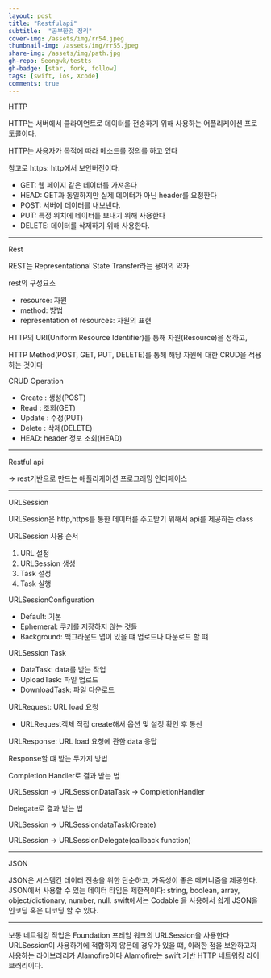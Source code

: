 ```yaml
---
layout: post
title: "Restfulapi" 
subtitle:  "공부한것 정리"
cover-img: /assets/img/rr54.jpeg
thumbnail-img: /assets/img/rr55.jpeg
share-img: /assets/img/path.jpg
gh-repo: Seongwk/testts
gh-badge: [star, fork, follow]
tags: [swift, ios, Xcode]
comments: true
---
```



HTTP

HTTP는 서버에서 클라이언트로 데이터를 전송하기 위해 사용하는 어플리케이션 프로토콜이다. 

HTTP는 사용자가 목적에 따라 메소드를 정의를 하고 있다

참고로 https: http에서 보안버전이다.

- GET: 웹 페이지 같은 데이터를 가져온다
- HEAD: GET과 동일하지만 실제 데이터가 아닌 header를 요청한다
- POST: 서버에 데이터를 내보낸다.
- PUT: 특정 위치에 데이터를 보내기 위해 사용한다
- DELETE: 데이터를 삭제하기 위해 사용한다.


------------------------


Rest

REST는 Representational State Transfer라는 용어의 약자

rest의 구성요소

- resource: 자원
- method: 방법
- representation of resources: 자원의 표현

HTTP의 URI(Uniform Resource Identifier)를 통해 자원(Resource)을 정하고, 

HTTP Method(POST, GET, PUT, DELETE)를 통해 해당 자원에 대한 CRUD을 적용하는 것이다

CRUD Operation

- Create : 생성(POST)
- Read : 조회(GET)
- Update : 수정(PUT)
- Delete : 삭제(DELETE)
- HEAD: header 정보 조회(HEAD)


---------------------------


Restful api

-> rest기반으로 만드는 애플리케이션 프로그래밍 인터페이스


-----------------------------

URLSession

URLSession은 http,https를 통한 데이터를 주고받기 위해서  api를 제공하는 class

URLSession 사용 순서

1.  URL 설정
2.  URLSession 생성
3.  Task 설정
4.  Task 실행


URLSessionConfiguration

- Default: 기본
- Ephemeral: 쿠키를 저장하지 않는 것들
- Background: 백그라운드 앱이 있을 떄 업로드나 다운로드 할 떄

URLSession Task

- DataTask: data를 받는 작업
- UploadTask: 파일 업로드
- DownloadTask: 파일 다운로드


URLRequest: URL load 요청

- URLRequest객체 직접 create해서 옵션 및 설정 확인 후 통신

URLResponse: URL load 요청에 관한 data 응답


Response할 떄 받는 두가지 방법

Completion Handler로 결과 받는 법

URLSession -> URLSessionDataTask -> CompletionHandler

Delegate로 결과 받는 법

URLSession -> URLSessiondataTask(Create)

URLSession -> URLSessionDelegate(callback function)

----------------

JSON

JSON은 시스템간 데이터 전송을 위한 단순하고, 가독성이 좋은 메커니즘을 제공한다. 
JSON에서 사용할 수 있는 데이터 타입은 제한적이다: string, boolean, array, object/dictionary, number, null. 
swift에서는 Codable 을 사용해서 쉽게 JSON을 인코딩 혹은 디코딩 할 수 있다.


-------------

보통 네트워킹 작업은 Foundation 프레임 워크의 URLSession을 사용한다 
URLSession이 사용하기에 적합하지 않은데 경우가 있을 떄, 이러한 점을 보완하고자 사용하는 라이브러리가 Alamofire이다
Alamofire는 swift 기반 HTTP 네트워킹 라이브러리이다. 
